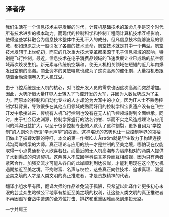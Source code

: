 
## 译者序


---


我们生活在一个信息技术主导发展的时代，计算机基础技术的革命几乎是这个时代所有技术进步的根本动力。而现代的控制科学和控制工程同计算机技术互相影响，使得这些学科融合为信息技术整体中无孔不入的成分。但凡信息技术能够波及的领域，都如燎原之火一般引发了各自的技术革命，航空技术就是其中一个典型。航空技术发轫于上世纪初，而它的几次重大技术变革都来源于电子信息领域的影响，特别是飞行控制。最近，信息技术在电子消费品领域的飞速发展让业已成熟的航空领域再次焕发生机。新元素与传统航空媾和，使无人机相关领域在短短的近几年内爆发出空前的高潮。商业资本的灵敏嗅觉也成为了这次高潮的催化剂，大量投机者跟随着金融浪潮卷入无人机江湖。

由于飞控系统是无人机的核心，对飞控开发人员的需求也因这次高潮而突然增加。因此，大势所趋大量IT界人士转入了飞控开发的大军，并因为人数优势成为了主力。而原本的控制和自动化专业的人才却沦为大军中的小众。因为IT人士不熟悉控制学科背景，导致很多在其他应用领域成熟而好用的控制学科宝贵遗产没有在飞控开发中承接过来，传统有人机飞行控制也没有在无人机飞控领域得到全面继承。同时，由于社会历史渊源，控制学界盛行的沽名钓誉、华而不实之风造成理论与应用间的鸿沟日益扩大，以至于很多控制专业的人默认了这种割裂，更多自诩为“学控制”的人则沦为所谓“学术声望”的奴隶。这样堪忧的态势也让一些控制学界的领袖们做出了振聋发聩的呼吁，本文的第一作者K.J. Åström就是毕生致力于构建连接鸿沟两岸桥梁的大师。真正理论与应用的统一才是控制的至美之境，哪怕现在仅能取得一小点贯通都令人欣喜若狂。而最近的无人机高潮却为隔岸相对的两类人提供了水到渠成的沟通契机。这两类人不应因学科语言差异而互相歧视，因为只有两者紧密合作、加强交流才可能从各自的此岸顺利到达彼岸，才能利用现在这个历史机遇期接近至美之境。不拘财富、名声与权位，这些真正向往技术、追求真理、渴望至美之境的人才是人类文明的真正推进者，才是贵族精神的代表。

翻译小组水平有限，翻译大师的作品难免流于孤陋，只希望以此译作让更多初心未泯的芸芸众生略微公平地享有接近至美之境的权利，让这些人类文明的真正推进者不再因孤军奋战中遭遇的全方位打击、排挤和重重困难而感到走投无路。

一字并肩王
